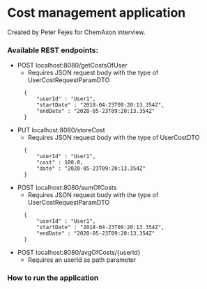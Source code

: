 # Cost management application

Created by Peter Fejes for ChemAxon interview.

### Available REST endpoints:

- POST localhost:8080/getCostsOfUser
  - Requires JSON request body with the type of UserCostRequestParamDTO 
  ```
    { 
        "userId" : "User1",
        "startDate" : "2018-04-23T09:20:13.354Z",
        "endDate" : "2020-05-23T09:20:13.354Z"
    }

- PUT localhost:8080/storeCost
  - Requires JSON request body with the type of UserCostDTO 
  ```
    { 
        "userId" : "User1",
        "cost" : 100.0,
        "date" : "2020-05-23T09:20:13.354Z"
    }

- POST localhost:8080/sumOfCosts
    - Requires JSON request body with the type of UserCostRequestParamDTO
  ```
    { 
        "userId" : "User1",
        "startDate" : "2018-04-23T09:20:13.354Z",
        "endDate" : "2020-05-23T09:20:13.354Z"
    }

- POST localhost:8080/avgOfCosts/{userId}
    - Requires an userId as path parameter


### How to run the application


